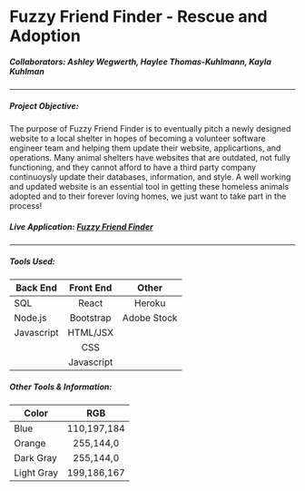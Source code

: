 # **Fuzzy Friend Finder - Rescue and Adoption**
##### Collaborators: Ashley Wegwerth, Haylee Thomas-Kuhlmann, Kayla Kuhlman

---

##### **Project Objective:**

<p>The purpose of Fuzzy Friend Finder is to eventually pitch a newly designed website to a local shelter in hopes of becoming a volunteer software engineer team and helping them update their website, applicartions, and operations. Many animal shelters have websites that are outdated, not fully functioning, and they cannot afford to have a third party company continuoysly update their databases, information, and style. A well working and updated website is an essential tool in getting these homeless animals adopted and to their forever loving homes, we just want to take part in the process!</p>

##### **Live Application:** [Fuzzy Friend Finder](https://fuzzyfriendfinder.herokuapp.com/)

---
    
##### **Tools Used:**

| Back End      | Front End     |Other          |
| ------------- |:-------------:|:-------------:|
| SQL           | React         | Heroku        |
| Node.js       | Bootstrap     | Adobe Stock   |
| Javascript    | HTML/JSX      |               |
|               | CSS           |               |
|               | Javascript    |               |

##### **Other Tools & Information:**

| Color         | RGB           |
| ------------- |:-------------:|
| Blue          | 110,197,184   | 
| Orange        | 255,144,0     | 
| Dark Gray     | 255,144,0     | 
| Light Gray    | 199,186,167   | 

